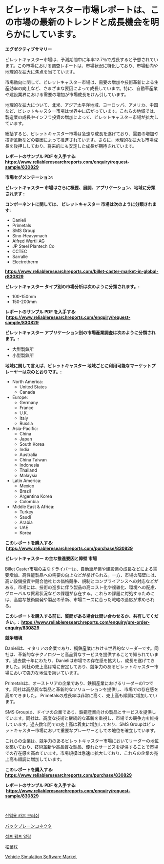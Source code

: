 <p><h1>ビレットキャスター市場レポートは、この市場の最新のトレンドと成長機会を明らかにしています。</h1></p><p><strong>エグゼクティブサマリー</strong></p>
<p><p>ビレットキャスター市場は、予測期間中に年率12.7％で成長すると予想されています。この市場における調査レポートは、市場状況に特化しており、市場動向や地理的な拡大に焦点を当てています。</p><p>市場動向に関して、ビレットキャスター市場は、需要の増加や技術革新による生産効率の向上など、さまざまな要因によって成長しています。特に、自動車産業や建設業界における需要の増加が市場成長をけん引しています。</p><p>地理的な拡大について、北米、アジア太平洋地域、ヨーロッパ、アメリカ、中国など、ビレットキャスター市場は世界中に広がっています。これらの地域では、製造業の成長やインフラ投資の増加によって、ビレットキャスター市場が拡大しています。</p><p>総括すると、ビレットキャスター市場は急速な成長を遂げており、需要の増加や技術革新などの要因によって推進されています。さらに、地理的な拡大も市場成長を後押ししており、将来的にも安定した成長が期待されています。</p></p>
<p><strong>レポートのサンプル PDF を入手する: <a href="https://www.reliableresearchreports.com/enquiry/request-sample/830829">https://www.reliableresearchreports.com/enquiry/request-sample/830829</a></strong></p>
<p><strong>市場セグメンテーション:</strong></p>
<p><strong> ビレットキャスター 市場はさらに概要、展開、アプリケーション、地域に分類されます :</strong></p>
<p><strong>コンポーネントに関しては、 ビレットキャスター 市場は次のように分類されます: &nbsp;</strong></p>
<p><ul><li>Danieli</li><li>Primetals</li><li>SMS Group</li><li>Sino-Heavymach</li><li>Alfred Wertli AG</li><li>JP Steel Plantech Co</li><li>CCTEC</li><li>Sarralle</li><li>Electrotherm</li></ul></p>
<p><strong><a href="https://www.reliableresearchreports.com/billet-caster-market-in-global-r830829">https://www.reliableresearchreports.com/billet-caster-market-in-global-r830829</a></strong></p>
<p><strong> ビレットキャスター タイプ別の市場分析は次のように分類されます。:</strong></p>
<p><ul><li>100-150mm</li><li>150-200mm</li></ul></p>
<p><strong>レポートのサンプル PDF を入手する: &nbsp;<a href="https://www.reliableresearchreports.com/enquiry/request-sample/830829">https://www.reliableresearchreports.com/enquiry/request-sample/830829</a></strong></p>
<p><strong> ビレットキャスター アプリケーション別の市場産業調査は次のように分類されます。:</strong></p>
<p><ul><li>大型製鉄所</li><li>小型製鉄所</li></ul></p>
<p><strong>地域に関して言えば、ビレットキャスター 地域ごとに利用可能なマーケットプレーヤーは次のとおりです。:</strong></p>
<p><ul>
    <li>
        North America:
        <ul>
            <li>United States</li>
            <li>Canada</li>
        </ul>
    </li>
    <li>
        Europe:
        <ul>
            <li>Germany</li>
            <li>France</li>
            <li>U.K.</li>
            <li>Italy</li>
            <li>Russia</li>
        </ul>
    </li>
    <li>
        Asia-Pacific:
        <ul>
            <li>China</li>
            <li>Japan</li>
            <li>South Korea</li>
            <li>India</li>
            <li>Australia</li>
            <li>China Taiwan</li>
            <li>Indonesia</li>
            <li>Thailand</li>
            <li>Malaysia</li>
        </ul>
    </li>
    <li>
        Latin America:
        <ul>
            <li>Mexico</li>
            <li>Brazil</li>
            <li>Argentina Korea</li>
            <li>Colombia</li>
        </ul>
    </li>
    <li>
        Middle East & Africa:
        <ul>
            <li>Turkey</li>
            <li>Saudi</li>
            <li>Arabia</li>
            <li>UAE</li>
            <li>Korea</li>
        </ul>
    </li>
    </ul></p>
<p><strong>このレポートを購入する: &nbsp;<a href="https://www.reliableresearchreports.com/purchase/830829">https://www.reliableresearchreports.com/purchase/830829</a></strong></p>
<p><strong>ビレットキャスター の主な推進要因と障壁 市場</strong></p>
<p><p>Billet Caster市場の主なドライバーは、自動車産業や建設業の成長などによる需要増加、高性能製品への需要の向上などが挙げられる。一方、市場の障壁には、高い設備投資や競合他社との価格競争、規制とコンプライアンスへの対応などがある。市場には、技術の進歩に伴う製品の高コスト化や複雑化、環境への配慮、グローバルな貿易状況などの課題が存在する。これらの課題に対処するためには、高度な技術開発や製品の革新、市場ニーズに合った戦略の適応が求められる。</p></p>
<p><strong>このレポートを購入する前に、質問がある場合は問い合わせるか、共有してください。:&nbsp; <a href="https://www.reliableresearchreports.com/enquiry/pre-order-enquiry/830829">https://www.reliableresearchreports.com/enquiry/pre-order-enquiry/830829</a></strong></p>
<p><strong>競争環境</strong></p>
<p><p>Danieliは、イタリアの企業であり、鋼鉄産業における世界的なリーダーです。同社は、革新的なテクノロジーと高品質なサービスを提供することで知られています。過去数十年にわたり、Danieliは市場での存在感を拡大し、成長を遂げてきました。同社の売上高は常に安定しており、競争力のあるビレットキャスター市場において強力な地位を築いています。</p><p>Primetalsは、オーストリアの企業であり、鉄鋼産業におけるリーダーの1つです。同社は高品質な製品と革新的なソリューションを提供し、市場での存在感を高めてきました。 Primetalsの成長率は非常に高く、売上高も順調に増加しています。</p><p>SMS Groupは、ドイツの企業であり、鉄鋼産業向けの製品とサービスを提供しています。同社は、高度な技術と継続的な革新を重視し、市場での競争力を維持しています。過去数年間での売上高は着実に増加しており、SMS Groupはビレットキャスター市場において重要なプレーヤーとしての地位を確立しています。</p><p>これらの企業は、競争力のあるビレットキャスター市場においてリーダーの地位を築いており、技術革新や高品質な製品、優れたサービスを提供することで市場での存在感を高めています。市場規模は急速に拡大しており、これらの企業の売上高も順調に増加しています。</p></p>
<p><strong>このレポートを購入する: &nbsp; <a href="https://www.reliableresearchreports.com/purchase/830829">https://www.reliableresearchreports.com/purchase/830829</a></strong></p>
<p><strong>レポートのサンプル PDF を入手する: &nbsp;<a href="https://www.reliableresearchreports.com/enquiry/request-sample/830829">https://www.reliableresearchreports.com/enquiry/request-sample/830829</a></strong><strong></strong></p>
<p>&nbsp;</p>
<p><p><a href="https://medium.com/@bereniceroberts1978/%EC%82%B0%EC%97%85%EC%9A%A9-%EC%B9%B4%EB%B3%B8-%EB%B8%8C%EB%9F%AC%EC%8B%9C-%EC%8B%9C%EC%9E%A5-%EA%B7%9C%EB%AA%A8-cagr-%ED%8A%B8%EB%A0%8C%EB%93%9C-2024-2030-733e52f2da46">산업용 카본 브러쉬</a></p><p><a href="https://medium.com/@colbu56546/%E3%83%90%E3%83%83%E3%82%AF%E3%83%97%E3%83%AC%E3%83%BC%E3%83%B3%E3%82%B3%E3%83%8D%E3%82%AF%E3%82%BF%E5%B8%82%E5%A0%B4-2031%E5%B9%B4%E3%81%BE%E3%81%A7%E3%81%AE%E3%83%88%E3%83%AC%E3%83%B3%E3%83%89-%E4%BA%88%E6%B8%AC-%E7%AB%B6%E5%90%88%E5%88%86%E6%9E%90-c02951fda427">バックプレーンコネクタ</a></p><p><a href="https://medium.com/@lizaheller2023/%EB%B6%84%EC%84%9D%EC%9A%A9-%EC%84%AC%ED%94%84-%ED%8E%8C%ED%94%84-%EA%B2%BD%EB%B3%B4-%EC%8B%9C%EC%9E%A5-%EA%B8%80%EB%A1%9C%EB%B2%8C-%EC%82%B0%EC%97%85-%EC%A0%84%EB%A7%9D-%EB%B0%8F-%EC%98%88%EC%B8%A1-2024%EB%85%84%EB%B6%80%ED%84%B0-2031%EB%85%84%EA%B9%8C%EC%A7%80-ec8fd5a7655d">섬프 펌프 알람</a></p><p><a href="https://medium.com/@barrycuda1974/%E6%9D%BE%E8%91%89%E6%9D%96%E5%B8%82%E5%A0%B4%E3%83%AC%E3%83%9D%E3%83%BC%E3%83%88%E3%81%AF-%E3%81%93%E3%81%AE%E5%B8%82%E5%A0%B4%E3%81%AE%E6%9C%80%E6%96%B0%E3%83%88%E3%83%AC%E3%83%B3%E3%83%89%E3%82%84%E6%88%90%E9%95%B7%E6%A9%9F%E4%BC%9A%E3%82%92%E6%98%8E%E3%82%89%E3%81%8B%E3%81%AB%E3%81%97%E3%81%BE%E3%81%99-196fb1f89a56">松葉杖</a></p><p><a href="https://github.com/Sarissaschmalingtr6fz2739/Market-Research-Report-List-2/blob/main/vehicle-simulation-software-market.md">Vehicle Simulation Software Market</a></p></p>